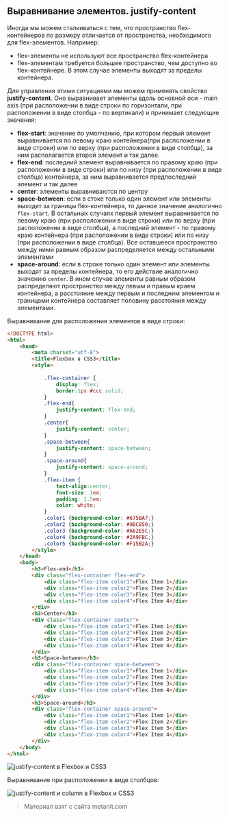 ## Выравнивание элементов. justify-content

Иногда мы можем сталкиваться с тем, что пространство flex-контейнеров по размеру отличается от пространства, необходимого для flex-элементов. Например:
- flex-элементы не используют все пространство flex-контейнера
- flex-элементам требуется большее пространство, чем доступно во flex-контейнере. В этом случае элементы выходят за пределы контейнера.

Для управления этими ситуациями мы можем применять свойство **justify-content**. Оно выравнивает элементы вдоль основной оси - main axis (при расположении в виде строки по горизонтали, при расположении в виде столбца - по вертикали) и принимает следующие значения:
- **flex-start**: значение по умолчанию, при котором первый элемент выравнивается по левому краю контейнера(при расположении в виде строки) или по верху (при расположении в виде столбца), за ним располагается второй элемент и так далее.
- **flex-end**: последний элемент выравнивается по правому краю (при расположении в виде строки) или по низу (при расположении в виде столбца) контейнера, за ним выравнивается предпоследний элемент и так далее
- **center**: элементы выравниваются по центру
- **space-between**: если в стоке только один элемент или элементы выходят за границы flex-контейнера, то данное значение аналогично 
`flex-start`. В остальных случаях первый элемент выравнивается по левому краю (при расположении в виде строки) или по верху (при расположении в виде столбца), а 
последний элемент - по правому краю контейнера (при расположении в виде строки) или по низу (при расположении в виде столбца). Все оставшееся пространство 
между ними равным образом распределяется между остальными элементами
- **space-around**: если в строке только один элемент или элементы выходят за пределы контейнера, то его действие аналогично значению 
`center`. В ином случае элементы равным образом распределяют пространство между левым и правым краем контейнера, а расстояние между первым и последним элементом 
и границами контейнера составляет половину расстояния между элементами.

Выравнивание для расположения элементов в виде строки:

```html
<!DOCTYPE html>
<html>
    <head>
        <meta charset="utf-8">
        <title>Flexbox в CSS3</title>
        <style>
            
            .flex-container {
                display: flex;
                border:1px #ccc solid;
            }
            .flex-end{
                justify-content: flex-end;
            }
            .center{
                justify-content: center;
            }
            .space-between{
                justify-content: space-between;
            }
            .space-around{
                justify-content: space-around;
            }
            .flex-item {
                text-align:center;
                font-size: 1em;
                padding: 1.5em;
                color: white;
            }
            .color1 {background-color: #675BA7;}
            .color2 {background-color: #9BC850;}
            .color3 {background-color: #A62E5C;}
            .color4 {background-color: #2A9FBC;}
            .color5 {background-color: #F15B2A;}
        </style>
    </head>
    <body>
        <h3>Flex-end</h3>
        <div class="flex-container flex-end">
            <div class="flex-item color1">Flex Item 1</div>
            <div class="flex-item color2">Flex Item 2</div>
            <div class="flex-item color3">Flex Item 3</div>
            <div class="flex-item color4">Flex Item 4</div>
        </div>
        <h3>Center</h3>
        <div class="flex-container center">
            <div class="flex-item color1">Flex Item 1</div>
            <div class="flex-item color2">Flex Item 2</div>
            <div class="flex-item color3">Flex Item 3</div>
            <div class="flex-item color4">Flex Item 4</div>
        </div>
        <h3>Space-between</h3>
        <div class="flex-container space-between">
            <div class="flex-item color1">Flex Item 1</div>
            <div class="flex-item color2">Flex Item 2</div>
            <div class="flex-item color3">Flex Item 3</div>
            <div class="flex-item color4">Flex Item 4</div>
        </div>
        <h3>Space-around</h3>
        <div class="flex-container space-around">
            <div class="flex-item color1">Flex Item 1</div>
            <div class="flex-item color2">Flex Item 2</div>
            <div class="flex-item color3">Flex Item 3</div>
            <div class="flex-item color4">Flex Item 4</div>
        </div>
    </body>
</html>
```

![justify-content в Flexbox и CSS3](https://metanit.com/web/html5/pics/flexbox9.png)

Выравнивание при расположении в виде столбцов:

![justify-content и column в Flexbox и CSS3](https://metanit.com/web/html5/pics/flexbox10.png)


> Материал взят с сайта metanit.com